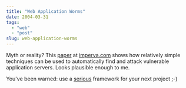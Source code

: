 ```yaml
---
title: "Web Application Worms"
date: 2004-03-31
tags: 
  - "web"
  - "post"
slug: web-application-worms
---
```


Myth or reality? This [paper](http://www.imperva.com/docs/Application_Worms.pdf) at [imperva.com](http://www.imperva.com/application_defense_center/white_papers/) shows how relatively simple techniques can be used to automatically find and attack vulnerable application servers. Looks plausible enough to me.

You've been warned: use a [serious](http://cocoon.apache.org) framework for your next project ;-)
